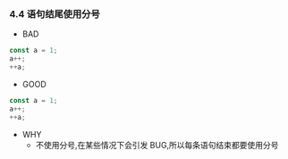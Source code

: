 ### 4.4 语句结尾使用分号

- BAD

```javascript
const a = 1;
a++;
++a;
```

- GOOD

```javascript
const a = 1;
a++;
++a;
```

- WHY
  - 不使用分号,在某些情况下会引发 BUG,所以每条语句结束都要使用分号
